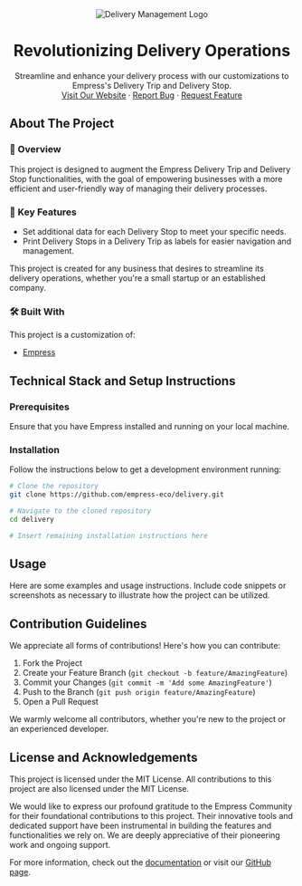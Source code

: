 <div align="center">
  <img src="https://grow.empress.eco/uploads/default/original/2X/1/1f1e1044d3864269d2a613577edb9763890422ab.png" alt="Delivery Management Logo">
  <h1 align="center">Revolutionizing Delivery Operations</h1>
  <p align="center">
    Streamline and enhance your delivery process with our customizations to Empress's Delivery Trip and Delivery Stop.
    <br />
    <a href="https://empress.eco/">Visit Our Website</a>
    ·
    <a href="https://github.com/empress-eco/delivery/issues">Report Bug</a>
    ·
    <a href="https://github.com/empress-eco/delivery/issues">Request Feature</a>
  </p>
</div>

## About The Project

### 📖 Overview
This project is designed to augment the Empress Delivery Trip and Delivery Stop functionalities, with the goal of empowering businesses with a more efficient and user-friendly way of managing their delivery processes.

### 🌟 Key Features
- Set additional data for each Delivery Stop to meet your specific needs.
- Print Delivery Stops in a Delivery Trip as labels for easier navigation and management.

This project is created for any business that desires to streamline its delivery operations, whether you're a small startup or an established company.

### 🛠 Built With
This project is a customization of:
- [Empress](https://github.com/Empress/Empress)

## Technical Stack and Setup Instructions

### Prerequisites
Ensure that you have Empress installed and running on your local machine.

### Installation
Follow the instructions below to get a development environment running:

```sh
# Clone the repository
git clone https://github.com/empress-eco/delivery.git

# Navigate to the cloned repository
cd delivery

# Insert remaining installation instructions here
```

## Usage
Here are some examples and usage instructions. Include code snippets or screenshots as necessary to illustrate how the project can be utilized.

## Contribution Guidelines
We appreciate all forms of contributions! Here's how you can contribute:

1. Fork the Project
2. Create your Feature Branch (`git checkout -b feature/AmazingFeature`)
3. Commit your Changes (`git commit -m 'Add some AmazingFeature'`)
4. Push to the Branch (`git push origin feature/AmazingFeature`)
5. Open a Pull Request

We warmly welcome all contributors, whether you're new to the project or an experienced developer.

## License and Acknowledgements

This project is licensed under the MIT License. All contributions to this project are also licensed under the MIT License.

We would like to express our profound gratitude to the Empress Community for their foundational contributions to this project. Their innovative tools and dedicated support have been instrumental in building the features and functionalities we rely on. We are deeply appreciative of their pioneering work and ongoing support.

For more information, check out the [documentation](https://grow.empress.eco/) or visit our [GitHub page](https://github.com/empress-eco/).